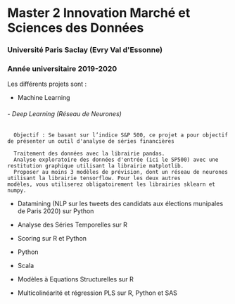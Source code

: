 # Master 2 Innovation Marché et Sciences des Données 

### Université Paris Saclay (Evry Val d'Essonne)

### Année universitaire 2019-2020


Les différents projets sont :

 - Machine Learning 
 
 ###### - Deep Learning (Réseau de Neurones)
 
      Objectif : Se basant sur l’indice S&P 500, ce projet a pour objectif de présenter un outil d'analyse de séries financières 
      
      Traitement des données avec la librairie pandas.
      Analyse exploratoire des données d'entrée (ici le SP500) avec une restitution graphique utilisant la librairie matplotlib.
      Proposer au moins 3 modèles de prévision, dont un réseau de neurones utilisant la librairie tensorflow. Pour les deux autres             modèles, vous utiliserez obligatoirement les librairies sklearn et numpy.
 
 - Datamining (NLP sur les tweets des candidats aux élections munipales de Paris 2020) sur Python
 
 - Analyse des Séries Temporelles sur R
 
 - Scoring sur R et Python
 
 - Python
 
 - Scala 
 
 - Modèles à Equations Structurelles sur R
 
 - Multicolinéarité et régression PLS sur R, Python et SAS

